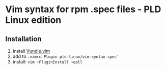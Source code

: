 # Vim syntax for rpm .spec files - PLD Linux edition

## Installation

1. install [Vundle.vim](https://github.com/VundleVim/Vundle.vim)
2. add to `.vimrc`: `Plugin pld-linux/vim-syntax-spec'`
3. install: `vim +PluginInstall +qall`
